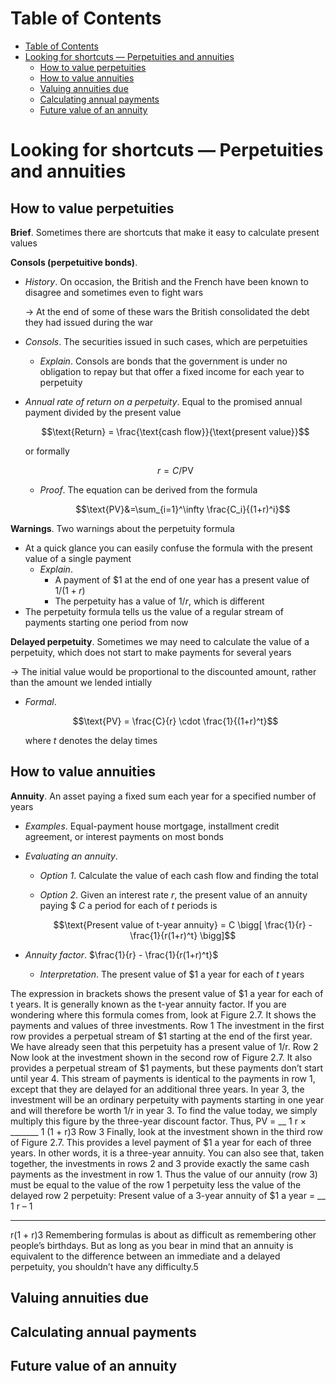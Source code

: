 <!-- TOC titleSize:1 tabSpaces:2 depthFrom:1 depthTo:6 withLinks:1 updateOnSave:1 orderedList:0 skip:0 title:1 charForUnorderedList:* -->
# Table of Contents
- [Table of Contents](#table-of-contents)
- [Looking for shortcuts — Perpetuities and annuities](#looking-for-shortcuts--perpetuities-and-annuities)
  - [How to value perpetuities](#how-to-value-perpetuities)
  - [How to value annuities](#how-to-value-annuities)
  - [Valuing annuities due](#valuing-annuities-due)
  - [Calculating annual payments](#calculating-annual-payments)
  - [Future value of an annuity](#future-value-of-an-annuity)
<!-- /TOC -->

# Looking for shortcuts — Perpetuities and annuities
## How to value perpetuities
**Brief**. Sometimes there are shortcuts that make it easy to calculate present values

**Consols (perpetuitive bonds)**.
* *History*. On occasion, the British and the French have been known to disagree and sometimes even to fight wars
    
    $\to$ At the end of some of these wars the British consolidated the debt they had issued during the war
* *Consols*. The securities issued in such cases, which are perpetuities
    * *Explain*. Consols are bonds that the government is under no obligation to repay but that offer a fixed income for each year to perpetuity
* *Annual rate of return on a perpetuity*. Equal to the promised annual payment divided by the present value

    $$\text{Return} = \frac{\text{cash flow}}{\text{present value}}$$

    or formally

    $$r=C/\text{PV}$$

    * *Proof*. The equation can be derived from the formula

        $$\text{PV}&=\sum_{i=1}^\infty \frac{C_i}{(1+r)^i}$$

**Warnings**. Two warnings about the perpetuity formula
* At a quick glance you can easily confuse the formula with the present value of a single payment
    * *Explain*. 
        * A payment of $1 at the end of one year has a present value of $1/(1 + r)$
        * The perpetuity has a value of $1/r$, which is different
* The perpetuity formula tells us the value of a regular stream of payments starting one period from now

**Delayed perpetuity**. Sometimes we may need to calculate the value of a perpetuity, which does not start to make payments for several years

$\to$ The initial value would be proportional to the discounted amount, rather than the amount we lended intially
* *Formal*.

    $$\text{PV} = \frac{C}{r} \cdot \frac{1}{(1+r)^t}$$

    where $t$ denotes the delay times

## How to value annuities
**Annuity**. An asset paying a fixed sum each year for a specified number of years
* *Examples*. Equal-payment house mortgage, installment credit agreement, or interest payments on most bonds
* *Evaluating an annuity*. 
    * *Option 1*. Calculate the value of each cash flow and finding the total
    * *Option 2*. Given an interest rate $r$, the present value of an annuity paying $ $C$ a period for each of $t$ periods is

        $$\text{Present value of t-year annuity} = C \bigg[ \frac{1}{r} - \frac{1}{r(1+r)^t} \bigg]$$

* *Annuity factor*. $\frac{1}{r} - \frac{1}{r(1+r)^t}$
    * *Interpretation*. The present value of $1 a year for each of $t$ years

The expression in brackets shows the present value of $1 a year for each of t years. It is
generally known as the t-year annuity factor.
If you are wondering where this formula comes from, look at Figure 2.7. It shows the payments and values of three investments.
Row 1 The investment in the first row provides a perpetual stream of $1 starting at the end
of the first year. We have already seen that this perpetuity has a present value of 1/r.
Row 2 Now look at the investment shown in the second row of Figure 2.7. It also provides
a perpetual stream of $1 payments, but these payments don’t start until year 4. This stream of
payments is identical to the payments in row 1, except that they are delayed for an additional
three years. In year 3, the investment will be an ordinary perpetuity with payments starting in
one year and will therefore be worth 1/r in year 3. To find the value today, we simply multiply
this figure by the three-year discount factor. Thus,
PV = __ 1
r
× _______ 1
(1 + r)3
Row 3 Finally, look at the investment shown in the third row of Figure 2.7. This provides a
level payment of $1 a year for each of three years. In other words, it is a three-year annuity.
You can also see that, taken together, the investments in rows 2 and 3 provide exactly the same
cash payments as the investment in row 1. Thus the value of our annuity (row 3) must be equal
to the value of the row 1 perpetuity less the value of the delayed row 2 perpetuity:
Present value of a 3-year annuity of $1 a year = __ 1
r
–
1
________
r(1 + r)3
Remembering formulas is about as difficult as remembering other people’s birthdays. But as
long as you bear in mind that an annuity is equivalent to the difference between an immediate
and a delayed perpetuity, you shouldn’t have any difficulty.5

## Valuing annuities due

## Calculating annual payments

## Future value of an annuity